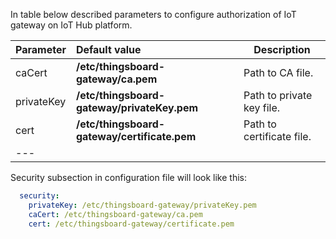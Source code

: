 In table below described parameters to configure authorization of IoT gateway on IoT Hub platform.  

|**Parameter**|**Default value**|**Description**|
|:-|:-|-
| caCert                   | **/etc/thingsboard-gateway/ca.pem**          | Path to CA file.                                               |
| privateKey               | **/etc/thingsboard-gateway/privateKey.pem**  | Path to private key file.                                      |
| cert                     | **/etc/thingsboard-gateway/certificate.pem** | Path to certificate file.
|---    

Security subsection in configuration file will look like this: 

```yaml
  security:
    privateKey: /etc/thingsboard-gateway/privateKey.pem
    caCert: /etc/thingsboard-gateway/ca.pem
    cert: /etc/thingsboard-gateway/certificate.pem
```
